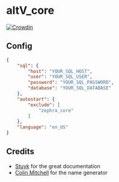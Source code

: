 # altV_core
[![Crowdin](https://badges.crowdin.net/zephra-altv/localized.svg)](https://crowdin.com/project/zephra-altv)

## Config
```json
{
    "sql": {
        "host": "YOUR_SQL_HOST",
        "user": "YOUR_SQL_USER",
        "password": "YOUR_SQL_PASSWORD",
        "database": "YOUR_SQL_DATABASE"
    },
    "autostart": {
        "exclude": [
            "zephra_core"
        ]
    },
    "language": "en_US"
}
```

## Credits
* [Stuyk](https://github.com/Stuyk) for the great documentation
* [Colin Mitchell](https://muffinlabs.com) for the name generator
